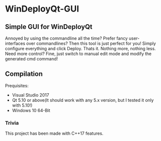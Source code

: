 # WinDeployQt-GUI

## Simple GUI for WinDeployQt 
Annoyed by using the commandline all the time? Prefer fancy user-interfaces over commandlines? Then this tool is just perfect for you! Simply configure everything and click Deploy. Thats it. Nothing more, nothing less. Need more control? Fine, just switch to manual edit mode and modify the generated cmd command!


## Compilation
Prequisites:
* Visual Studio 2017
* Qt 5.10 or above(It should work with any 5.x version, but I tested it only with 5.10!)
* Windows 10 64-Bit

### Trivia
This project has been made with C++17 features.
